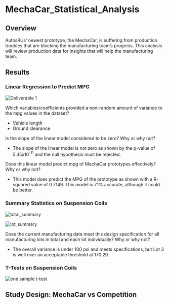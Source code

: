 # MechaCar_Statistical_Analysis

## Overview

AutosRUs’ newest prototype, the MechaCar, is suffering from production troubles that are blocking the manufacturing team’s progress.  This analysis will review production data for insights that will help the manufacturing team.

## Results

### Linear Regression to Predict MPG

![Deliverable 1](https://user-images.githubusercontent.com/95720986/161442840-565e41c7-bc62-483f-aae1-ed453ce1cc00.png)

Which variables/coefficients provided a non-random amount of variance to the mpg values in the dataset?
- Vehicle length
- Ground clearance

Is the slope of the linear model considered to be zero? Why or why not?
- The slope of the linear model is not zero as shown by the p-value of 5.35x10<sup>-11</sup> and the null hypothesis must be rejected.

Does this linear model predict mpg of MechaCar prototypes effectively? Why or why not?
- This model does predict the MPG of the prototype as shown with a R-squared value of 0.7149.  This model is 71% accurate, although it could be better.

### Summary Statistics on Suspension Coils

![total_summary](https://user-images.githubusercontent.com/95720986/161442537-0bf14537-33b7-4627-8d33-bd6c8ca03a22.png)

![lot_summary](https://user-images.githubusercontent.com/95720986/161442544-ee8f9b12-cd8d-499c-9298-be4f77a72499.png)

Does the current manufacturing data meet this design specification for all manufacturing lots in total and each lot individually? Why or why not?
- The overall variance is under 100 psi and meets specifications, but Lot 3 is well over an acceptable threshold at 170.29.

### T-Tests on Suspension Coils

![one sample t-test](https://user-images.githubusercontent.com/95720986/161442669-3868ddb8-e252-4745-a4d9-3a193dea8226.png)


## Study Design: MechaCar vs Competition

